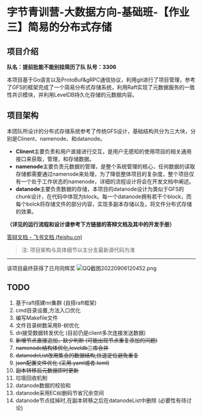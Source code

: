 # 字节青训营-大数据方向-基础班-【作业三】简易的分布式存储

## 项目介绍

**队名：提前批能不能别挂简历了队  队号：3306**

本项目基于Go语言以及ProtoBuf&gRPC通信协议，利用git进行了项目管理，参考了GFS的框架完成了一个简易分布式存储系统，利用Raft实现了元数据服务的一致性共识模块，并利用LevelDB持久化存储的元数据内容。

## 项目架构

本团队所设计的分布式存储系统参考了传统GFS设计，基础结构共分为三大块，分别是Clinent、namenode、和datanode。

- **Clinent**主要负责和用户直接进行交互，是用户无感知的使用项目的相关通用接口来获取，管理，和存储数据。
- **namenode**主要负责元数据的管理，是整个系统管理的核心，任何数据的读取存储都需要通过namenode来处理，为了降低整体项目的复杂度，整个项目仅有一个处于工作状态的namenode，详细的流程设计将会在开发文档中阐述。
- **datanode**主要负责数据的存储，本项目的datanode设计为类似于GFS的chunk设计，在代码中体现为block。每一个datanode拥有若干个block，而每个bolck将存储文件的部分内容，实现多副本存储以及，将文件分布式存储的效果。

**（详见的运行流程和设计请参考下方链接的答辩文档及其中的开发手册）**

[答辩文档 - 飞书文档 (feishu.cn)](https://bqn8fhqijw.feishu.cn/docx/doxcnAajUj9AdPhzgYUsRQd1Wnd)
> 注: 项目架构与具体细节以主分支最新源代码为准
---
该项目最终获得了日月同辉奖
![QQ截图20220906120452.png](http://tva1.sinaimg.cn/large/005Uj3w8ly1h5wr9wu2hyj30v7011q3n.jpg)

## TODO
1. 基于raft搭建nn集群 (自搭raft框架)
2. cmd目录设置,方法入口优化
3. 编写Makefile文件
4. 文件目录树数采用B-树优化
5. dn接受数据转发优化 (目前仍是client多次连接发送数据)
6. ~~新增节点直接追加，缺少判断 (可能出现节点重复添加的问题)~~
7. ~~namenode结构体优化,leveldb三库合并~~
8. ~~datanodeList改用集合的数据结构,快速定位避免重复~~
9. ~~json配置文件优化 (采用.yaml或者.toml)~~
10. ~~副本转移后元数据即时更新~~
11. 垃圾回收机制
12. datanode数据的校验和
13. datanode采用EC纠删码节省冗余空间
14. datanode节点挂掉时,在副本转移之后在datanodeList中删除 (必要性有待讨论)

